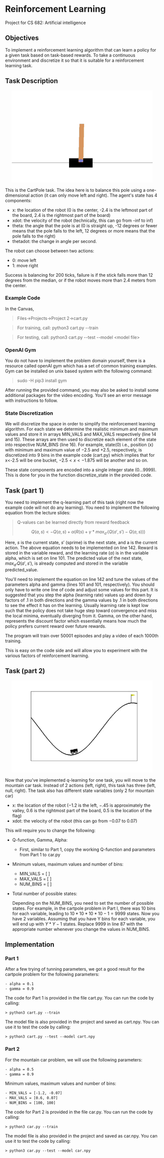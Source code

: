 # Reinforcement Learning

Project for CS 682: Artificial intelligence

## Objectives

To implement a reinforcement learning algorithm that can learn a policy for a given task based on task-based rewards. To take a continuous environment and discretize it so that it is suitable for a reinforcement learning task.

## Task Description

<p align="center">
  <img width="460" height="300" src="figs/cartPole.gif" alt='CartPole'>
</p>

This is the CartPole task. The idea here is to balance this pole using a one-dimensional
action (it can only move left and right). The agent's state has 4 components:

- x: the location of the robot (0 is the center, -2.4 is the leftmost part of the board, 2.4 is the rightmost part of the board)
- xdot: the velocity of the robot (technically, this can go from -inf to inf)
- theta: the angle that the pole is at (0 is straight up, -12 degrees or fewer means that the pole falls to the left, 12 degrees or more means that the pole falls to the right)
- thetadot: the change in angle per second.

The robot can choose between two actions:

- 0: move left
- 1: move right

Success is balancing for 200 ticks, failure is if the stick falls more than 12 degrees from the median, or if the robot moves more than 2.4 meters from the center.

### Example Code

In the Canvas,

> Files->Projects->Project 2->cart.py

> For training, call: python3 cart.py --train

> For testing, call: python3 cart.py --test --model \<model file>

### OpenAI Gym

You do not have to implement the problem domain yourself, there is a resource called openAI gym which has a set of common training examples. Gym can be installed on unix based system with the following command:

> sudo -H pip3 install gym

After running the provided command, you may also be asked to install some additional packages for the video encoding. You'll see an error message with instructions to follow.

### State Discretization

We will discretize the space in order to simplify the reinforcement learning algorithm. For each state we determine the realistic minimum and maximum values and store it in arrays MIN_VALS and MAX_VALS respectively (line 14 and 15). These arrays are then used to discretize each element of the state into respective NUM_BINS (line 16). For example, state(0) i.e., position (x) with minimum and maximum value of $-2.5$ and $+2.5$, respectively, is discretized into 9 bins in the example code (cart.py) which implies that for x<-2.5 will be one bucket, $-2.5<x<-1.875$ will be another and so on.

These state components are encoded into a single integer state $(0 ... 9999)$. This is done for you in the function discretize_state in the provided code.

## Task (part 1)

You need to implement the q-learning part of this task (right now the example code will not do any learning). You need to implement the following equation from the lecture slides:

> Q-values can be learned directly from reward feedback
>
> $$Q(a,s) <- Q(a,s) + \alpha(R(s) + \gamma * max_{a'}(Q(a',s') - Q(a,s)))$$

Here, $s$ is the current state, $s'$ (sprime) is the next state, and a is the current action. The above equation needs to be implemented on line 142. Reward is stored in the variable reward, and the learning rate $(\alpha)$ is in the variable alpha, which is set on line 101. The predicted value of the next state, $max_{a'}Q(a',s')$, is already computed and stored in the variable predicted_value.

You'll need to implement the equation on line 142 and tune the values of the parameters alpha and gamma (lines 101 and 101, respectively). You should only have to write one line of code and adjust some values for this part. It is suggested that you step the alpha (learning rate) values up and down by factors of .1 in both directions and the gamma values by .1 in both directions to see the effect it has on the learning. Usually learning
rate is kept low such that the policy does not take huge step toward convergence and miss the local minima, eventually diverging from it. Gamma, on the other hand, represents the discount factor which essentially means how much the policy prefers current reward over future rewards.

The program will train over 50001 episodes and play a video of each 1000th training.

This is easy on the code side and will allow you to experiment with the various factors of reinforcement learning.

## Task (part 2)

<p align="center">
  <img width="460" height="300" src="figs/mountaincar.gif" alt='CartPole'>
</p>

Now that you've implemented q-learning for one task, you will move to the mountain car task. Instead of 2 actions (left, right), this task has three (left, null, right). The task also has different state variables (only 2 for mountain car)

- x: the location of the robot ($-1.2$ is the left, $-.45$ is approximately the valley, $0.6$ is the rightmost part of the board, $0.5$ is the location of the flag)
- xdot: the velocity of the robot (this can go from $-0.07$ to $0.07$)

This will require you to change the following:

- Q-function, Gamma, Alpha:
  - First, similar to Part 1, copy the working Q-function and parameters from Part 1 to car.py
- Minimum values, maximum values and number of bins:
  - MIN_VALS = [ ]
  - MAX_VALS = [ ]
  - NUM_BINS = [ ]
- Total number of possible states:

  Depending on the NUM_BINS, you need to set the number of possible states. For example, in the cartpole problem in Part I, there was $10$ bins for each variable, leading to $10 * 10 * 10 * 10 - 1 = 9999$ states. Now you have $2$ variables. Assuming that you have Y bins for each variable, you will end up with $Y*Y-1$ states. Replace $9999$ in line 87 with the appropriate number whenever you change the values in NUM_BINS.

## Implementation

### Part 1

After a few trying of tunning parameters, we got a good result for the cartpole problem for the following parameters:

    - alpha = 0.1
    - gamma = 0.9

The code for Part 1 is provided in the file cart.py. You can run the code by calling:

    > python3 cart.py --train

The model file is also provided in the project and saved as cart.npy. You can use it to test the code by calling:

    > python3 cart.py --test --model cart.npy

### Part 2

For the mountain car problem, we will use the following parameters:

    - alpha = 0.5
    - gamma = 0.9

Minimum values, maximum values and number of bins:

    - MIN_VALS = [-1.2, -0.07]
    - MAX_VALS = [0.6, 0.07]
    - NUM_BINS = [100, 100]

The code for Part 2 is provided in the file car.py. You can run the code by calling:

    > python3 car.py --train

The model file is also provided in the project and saved as car.npy. You can use it to test the code by calling:

    > python3 car.py --test --model car.npy
